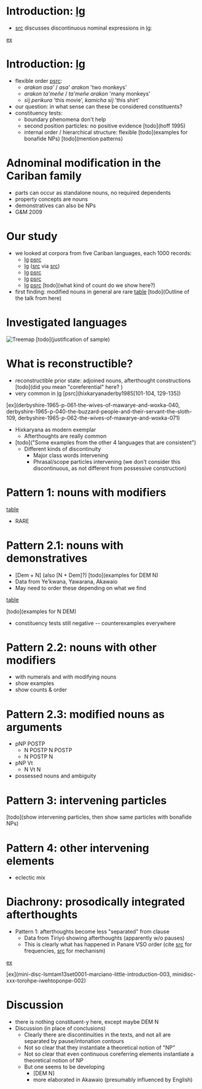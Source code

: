 # Introduction: [lg](pan)
* [src](payne1993nonconfigurationality) discusses discontinuous nominal expressions in [lg](pan):

[ex](pan-0,pan-1,pan-2,pan-3)


# Introduction: [lg](pan)

* flexible order [psrc](payne1993nonconfigurationality[128]):
    * *arakon asa'* / *asa' arakon* 'two monkeys'
    * *arakon ta'meñe* / *ta'meñe arakon* 'many monkeys'
    * *sïj perikura* 'this movie', *kamicha sïj* 'this shirt'
* our question: in what sense can these be considered constituents?
* constituency tests:
    * boundary phenomena don't help
    * second position particles: no positive evidence [todo](hoff 1995)
    * internal order / hierarchical structure: flexible
[todo](examples for bonafide NPs)
[todo](mention patterns)

# Adnominal modification in the Cariban family
* parts can occur as standalone nouns, no required dependents
* property concepts are nouns
* demonstratives can also be NPs
* G&M 2009 

# Our study
* we looked at corpora from five Cariban languages, each 1000 records:
    * [lg](tri) [psrc](meiraDBtrio)
    * [lg](hix) ([src](derbyshire1965textos) via [src](meiraDBhixka))
    * [lg](mak) [psrc](caceresDByekwana)
    * [lg](aka) [psrc](caesarDBakawaio)
    * [lg](yab) [psrc](caceres2020flex)
[todo](what kind of count do we show here?)
* first finding: modified nouns in general are rare
[table](basic-counts)
[todo](Outline of the talk from here)

# Investigated languages
![Treemap](figures/map.svg)
[todo](justification of sample)

# What is reconstructible?
*  reconstructible prior state: adjoined nouns, afterthought constructions [todo](did you mean "coreferential" here? )
* very common in [lg](hix) [psrc](hixkaryanaderby1985[101-104, 129-135])

[ex](derbyshire-1965-p-061-the-wives-of-mawarye-and-woxka-040,
derbyshire-1965-p-040-the-buzzard-people-and-their-servant-the-sloth-109,
derbyshire-1965-p-062-the-wives-of-mawarye-and-woxka-071)

   *  Hixkaryana as modern exemplar
      * Afterthoughts are really common
   *  [todo]("Some examples from the other 4 languages that are consistent")
      * Different kinds of discontinuity
         *  Major class words intervening
         *  Phrasal/scope particles intervening (we don't consider this discontinuous, as not different from possessive construction)


# Pattern 1: nouns with modifiers
[table](types)
* RARE

# Pattern 2.1: nouns with demonstratives

* [Dem + N] (also [N + Dem]?)
[todo](examples for DEM N)
* Data from Ye'kwana, Yawarana, Akawaio
* May need to order these depending on what we find

[table](n+dem)

[todo](examples for N DEM)

* constituency tests still negative -- counterexamples everywhere

# Pattern 2.2: nouns with other modifiers
* with numerals and with modifying nouns
* show examples
* show counts & order

# Pattern 2.3: modified nouns as arguments
* pNP POSTP
    * N POSTP N POSTP
    * N POSTP N
* pNP Vt
    * N Vt N
* possessed nouns and ambiguity

# Pattern 3: intervening particles
[todo](show intervening particles, then show same particles with bonafide NPs)

# Pattern 4: other intervening elements
* eclectic mix

# Diachrony: prosodically integrated afterthoughts
*  Pattern 1: afterthoughts become less "separated" from clause
   *  Data from Tiriyó showing afterthoughts (apparently w/o pauses)
   * This is clearly what has happened in Panare VSO order (cite [src](payne1994ovs) for frequencies, [src](gildea2000vpgenesis) for mechanism)

[ex](derbyshire-1965-p-019-the-origin-of-night-and-darkness-081)

[ex](mini-disc-lsmtam13set0001-marciano-little-introduction-003,
minidisc-xxx-torohpe-iwehtoponpe-002)


# Discussion
* there is nothing constituent-y here, except maybe DEM N
* Discussion (in place of conclusions)
   * Clearly there are discontinuities in the texts, and not all are separated by pause/intonation contours
   * Not so clear that they instantiate a theoretical notion of "NP"
   * Not so clear that even continuous coreferring elements instantiate a theoretical notion of NP
   * But one seems to be developing
      * [DEM N]
      * more elaborated in Akawaio (presumably influenced by English)
